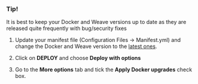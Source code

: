 ### Tip!

It is best to keep your Docker and Weave versions up to date as they are released quite frequently with bug/security fixes 



1. Update your manifest file (Configuration Files -> Manifest.yml) and change the Docker and Weave version to the [latest ones](/introduction-to-cloud-66/technical-specifications#versions).

2. Click on **DEPLOY** and choose **Deploy with options**

3. Go to the **More options** tab and tick the **Apply Docker upgrades** check box.




